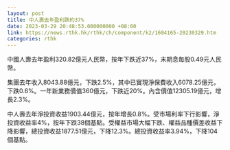 ```yaml
---
layout: post
title: 中人壽去年盈利跌約37%
date: 2023-03-29 20:48:53.000000000 +08:00
link: https://news.rthk.hk/rthk/ch/component/k2/1694165-20230329.htm
categories: rthk
---
```


中國人壽去年盈利320.82億元人民幣，按年下跌近37%，末期息每股0.49元人民幣。

集團去年收入8043.88億元，下跌2.5%，其中已實現淨保費收入6078.25億元，下跌0.6%。一年新業務價值360億元，下跌近20%。內含價值12305.19億元，增長2.3%。 

中人壽去年淨投資收益1903.44億元，按年增長0.8%。受市場利率下行影響，淨投資收益率4%，按年下跌38個基點。受權益市場大幅下跌、權益品種價差收益下降影響，總投資收益1877.51億元，下降12.3%。總投資收益率3.94%，下降104個基點。
